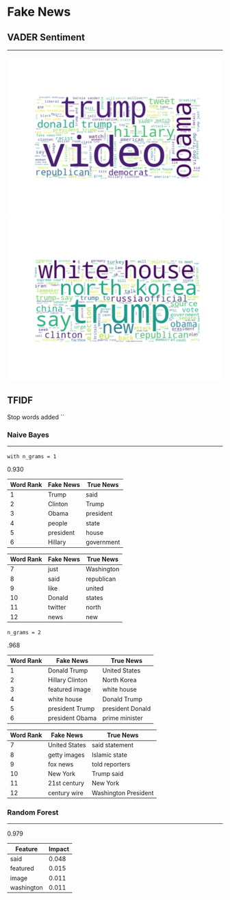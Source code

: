 # Fake News


## VADER Sentiment
---
![](img/fake_news_wordcloud.png)
![](img/true_news_wordcloud.png)
## TFIDF

Stop words added ``

### Naive Bayes
--- 

`with n_grams = 1`

0.930

Word Rank | Fake News | True News
---------|----------|---------
 1 | Trump | said
 2 | Clinton | Trump
 3 | Obama | president
 4 | people | state
 5 | president | house
 6 | Hillary | government



Word Rank | Fake News | True News
---------|----------|---------
 7 | just | Washington
 8 | said | republican
 9 | like | united
 10 | Donald | states
 11 | twitter | north
 12 | news | new

`n_grams = 2`

.968

Word Rank | Fake News | True News
---------|----------|---------
 1 | Donald Trump | United States
 2 | Hillary Clinton | North Korea
 3 | featured image | white house
 4 | white house | Donald Trump
 5 | president Trump | president Donald
 6 | president Obama | prime minister

 Word Rank | Fake News | True News
---------|----------|---------
 7 | United States | said statement
 8 | getty images | Islamic state
 9 | fox news | told reporters 
 10 | New York| Trump said
 11 | 21st century| New York
 12 | century wire| Washington President

### Random Forest
---

0.979

 | Feature | Impact
---------|----------
 | said | 0.048
 | featured | 0.015
 | image | 0.011
  | washington | 0.011